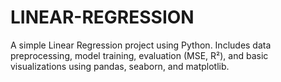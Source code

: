 # LINEAR-REGRESSION
A simple Linear Regression project using Python. Includes data preprocessing, model training, evaluation (MSE, R²), and basic visualizations using pandas, seaborn, and matplotlib.
